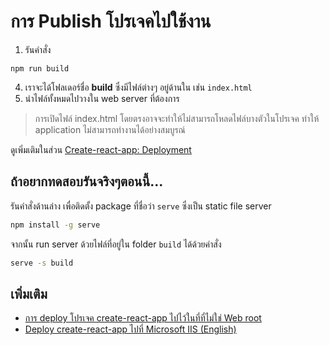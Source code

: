 
# การ Publish โปรเจคไปใช้งาน 

1. รันคำสั่ง
```
npm run build
```
4. เราจะได้โฟลเดอร์ชื่อ **build** ซึ่งมีไฟล์ต่างๆ อยู่ด้านใน เช่น `index.html`
5. นำไฟล์ทั้งหมดไปวางใน web server ที่ต้องการ

> การเปิดไฟล์ index.html โดยตรงอาจจะทำให้ไม่สามารถโหลดไฟล์บางตัวในโปรเจค ทำให้ application ไม่สามารถทำงานได้อย่างสมบูรณ์ 

ดูเพิ่มเติมในส่วน [Create-react-app: Deployment](https://create-react-app.dev/docs/deployment/)

## ถ้าอยากทดสอบรันจริงๆตอนนี้...

รันคำสั่งด้านล่าง เพื่อติดตั้ง package ที่ชื่อว่า `serve` ซึ่งเป็น static file server 

```bash
npm install -g serve
```

จากนั้น run server ด้วยไฟล์ที่อยู่ใน folder `build` ได้ด้วยคำสั่ง 

```bash
serve -s build
```

## เพิ่มเติม

- [การ deploy โปรเจค create-react-app ไปไว้ในที่ที่ไม่ใช่ Web root](https://nextflow.in.th/2020/react-deploy-with-relative-path-create-react-app/)
- [Deploy create-react-app ไปที่ Microsoft IIS (English)](https://dev.to/sumitkharche/how-to-deploy-react-application-on-iis-server-1ied)
